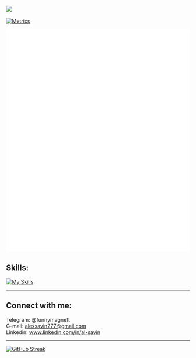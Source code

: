 
![](https://komarev.com/ghpvc/?username=SashaSavin&style=flat-square)

[![Metrics](https://github.com/SashaSavin/SashaSavin/actions/workflows/main.yml/badge.svg)](https://github.com/SashaSavin/SashaSavin/actions/workflows/main.yml)

![Metrics](https://github.com/SashaSavin/SashaSavin/blob/main/github-metrics.svg)

## Skills:
[![My Skills](https://skillicons.dev/icons?i=ts,react,scss,tailwind,figma,materialui,nextjs,postgres,py,vite,webpack&perline=5)](https://skillicons.dev)
 
 <hr>

 
## Connect with me:<br>

Telegram: @funnymagnett <br>
G-mail: alexsavin277@gmail.com <br>
Linkedin: www.linkedin.com/in/al-savin <br>
<hr>

<!-- ## About:<br>
- 👯 I'm looking to collaborate on interesting project as React or Next.js developer<br>
- ❤️ also looking for mates to improve English skills<br>
- 📖 Ask me about stackoverflow/GPT driven development <br>
- 💬 Dont ask me about OOP advantages (joke, but...)  <br>
 -->
<!-- 
## Graphics & achievments:<br>

[![trophy](https://github-profile-trophy.vercel.app/?username=SashaSavin&column=3&margin-w=15&margin-h=15&theme=tokyonight)](https://github.com/ryo-ma/github-profile-trophy)
 -->
 
 [![GitHub Streak](https://streak-stats.demolab.com/?user=SashaSavin)](https://git.io/streak-stats)


